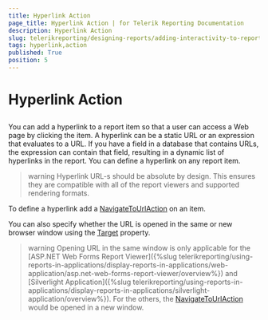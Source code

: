 ```yaml
---
title: Hyperlink Action
page_title: Hyperlink Action | for Telerik Reporting Documentation
description: Hyperlink Action
slug: telerikreporting/designing-reports/adding-interactivity-to-reports/actions/hyperlink-action
tags: hyperlink,action
published: True
position: 5
---
```


# Hyperlink Action



## 

You can add a hyperlink to a report item so that a user can access a Web page by clicking the item.        	A hyperlink can be a static URL or an expression that evaluates to a URL. If you have a field in a database        	that contains URLs, the expression can contain that field, resulting in a dynamic list of hyperlinks in the        	report. You can define a hyperlink on any report item. 

>warning Hyperlink URL-s should be absolute by design. This ensures they are compatible with all of the report viewers and supported rendering formats.           


To define a hyperlink add a [NavigateToUrlAction](/reporting/api/Telerik.Reporting.NavigateToUrlAction) on an item.

You can also specify whether the URL is opened in the same or new browser window using the        		[Target](/reporting/api/Telerik.Reporting.NavigateToUrlAction#Telerik_Reporting_NavigateToUrlAction_Target) property.

>warning Opening URL in the same window is only applicable for the [ASP.NET Web Forms Report Viewer]({%slug telerikreporting/using-reports-in-applications/display-reports-in-applications/web-application/asp.net-web-forms-report-viewer/overview%}) and [Silverlight Application]({%slug telerikreporting/using-reports-in-applications/display-reports-in-applications/silverlight-application/overview%}). 	For the others, the [NavigateToUrlAction](/reporting/api/Telerik.Reporting.NavigateToUrlAction) would be opened in a new window.

